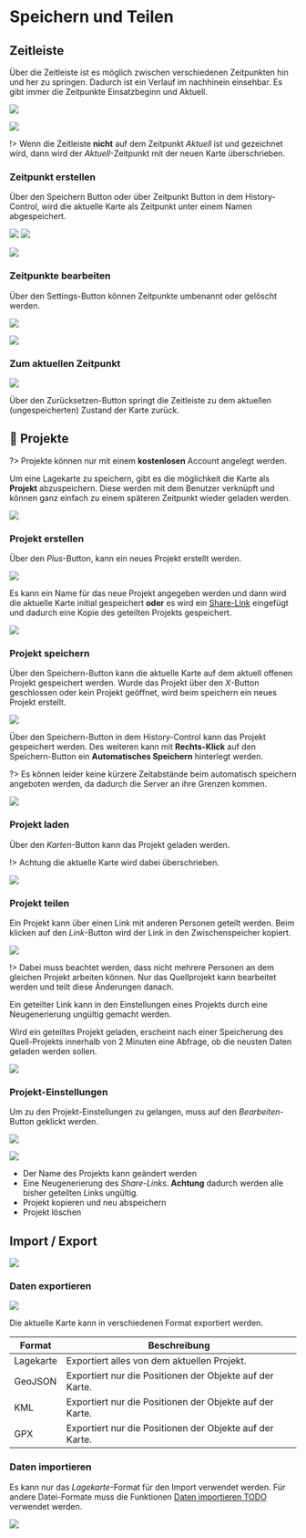 # Speichern und Teilen

## Zeitleiste

Über die Zeitleiste ist es möglich zwischen verschiedenen Zeitpunkten hin und her zu springen. Dadurch ist ein Verlauf im nachhinein einsehbar.
Es gibt immer die Zeitpunkte Einsatzbeginn und Aktuell.

![](../assets/img/save-zeitleiste-container.png)

![](../assets/img/save-zeitleiste-demo.gif)

!> Wenn die Zeitleiste **nicht** auf dem Zeitpunkt *Aktuell* ist und gezeichnet wird, dann wird der *Aktuell*-Zeitpunkt mit der neuen Karte überschrieben.

### Zeitpunkt erstellen

Über den Speichern Button oder über Zeitpunkt Button in dem History-Control, wird die aktuelle Karte als Zeitpunkt unter einem Namen abgespeichert.

![](../assets/img/save-zeitleiste-save.png) ![](../assets/img/zeitpunkt-control.png)

![](../assets/img/save-zeitleiste-save-dialog.png)

### Zeitpunkte bearbeiten

Über den Settings-Button können Zeitpunkte umbenannt oder gelöscht werden.

![](../assets/img/settings-button.png)

![](../assets/img/save-zeitleiste-edit-dialog.png)

### Zum aktuellen Zeitpunkt 

![](../assets/img/zeitleiste-aktuell-btn.png)

Über den Zurücksetzen-Button springt die Zeitleiste zu dem aktuellen (ungespeicherten) Zustand der Karte zurück.


## 🔑 Projekte

?> Projekte können nur mit einem **kostenlosen** Account angelegt werden.

Um eine Lagekarte zu speichern, gibt es die möglichkeit die Karte als **Projekt** abzuspeichern.
Diese werden mit dem Benutzer verknüpft und können ganz einfach zu einem späteren Zeitpunkt wieder geladen werden.

![](../assets/img/save-projekte-container.png)

### Projekt erstellen

Über den *Plus*-Button, kann ein neues Projekt erstellt werden.

![](../assets/img/projekt-erstellen.png)

Es kann ein Name für das neue Projekt angegeben werden und dann wird die aktuelle Karte initial gespeichert **oder** es wird ein [Share-Link](#projekt-teilen) eingefügt und dadurch eine Kopie des geteilten Projekts gespeichert.

![](../assets/img/projekt-erstellen-dialog.png)

### Projekt speichern

Über den Speichern-Button kann die aktuelle Karte auf dem aktuell offenen Projekt gespeichert werden. Wurde das Projekt über den *X*-Button geschlossen oder kein Projekt geöffnet, wird beim speichern ein neues Projekt erstellt.

![](../assets/img/projekt-offen.png)

Über den Speichern-Button in dem History-Control kann das Projekt gespeichert werden. Des weiteren kann mit **Rechts-Klick** auf den Speichern-Button ein **Automatisches Speichern** hinterlegt werden.

?> Es können leider keine kürzere Zeitabstände beim automatisch speichern angeboten werden, da dadurch die Server an ihre Grenzen kommen.

![](../assets/img/projekt-speicher-auto-save.png)

### Projekt laden

Über den *Karten*-Button kann das Projekt geladen werden.

!> Achtung die aktuelle Karte wird dabei überschrieben.

![](../assets/img/projekt-laden.png)

### Projekt teilen

Ein Projekt kann über einen Link mit anderen Personen geteilt werden. Beim klicken auf den *Link*-Button wird der Link in den Zwischenspeicher kopiert.

![](../assets/img/projekt-teilen.png)

!> Dabei muss beachtet werden, dass nicht mehrere Personen an dem gleichen Projekt arbeiten können. Nur das Quellprojekt kann bearbeitet werden und teilt diese Änderungen danach.

Ein geteilter Link kann in den Einstellungen eines Projekts durch eine Neugenerierung ungültig gemacht werden.

Wird ein geteiltes Projekt geladen, erscheint nach einer Speicherung des Quell-Projekts innerhalb von 2 Minuten eine Abfrage, ob die neusten Daten geladen werden sollen. 

![](../assets/img/shared-map-dialog.png)

### Projekt-Einstellungen

Um zu den Projekt-Einstellungen zu gelangen, muss auf den *Bearbeiten*-Button geklickt werden.

![](../assets/img/projekt-bearbeiten.png)

![](../assets/img/projekt-settings-dialog.png)

- Der Name des Projekts kann geändert werden
- Eine Neugenerierung des *Share-Links*. **Achtung** dadurch werden alle bisher geteilten Links ungültig.
- Projekt kopieren und neu abspeichern
- Projekt löschen


## Import / Export

![](../assets/img/export-import-container.png)

### Daten exportieren

![](../assets/img/export-dialog.png)

Die aktuelle Karte kann in verschiedenen Format exportiert werden.


| Format    | Beschreibung                                             |
|-----------|----------------------------------------------------------|
| Lagekarte | Exportiert alles von dem aktuellen Projekt.              |
| GeoJSON   | Exportiert nur die Positionen der Objekte auf der Karte. |
| KML       | Exportiert nur die Positionen der Objekte auf der Karte. |
| GPX       | Exportiert nur die Positionen der Objekte auf der Karte. |

### Daten importieren

Es kann nur das *Lagekarte*-Format für den Import verwendet werden. Für andere Datei-Formate muss die Funktionen [Daten importieren TODO]() verwendet werden.

![](../assets/img/import-dialog.png)
